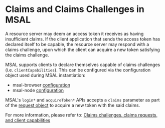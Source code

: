 # Claims and Claims Challenges in MSAL

A resource server may deem an access token it receives as having insufficient claims. If the client application that sends the access token has declared itself to be capable, the resource server may respond with a claims challenge, upon which the client can acquire a new token satisfying the claims challenge.

MSAL supports clients to declare themselves capable of claims challenges (i.e. `clientCapabilities`). This can be configured via the configuration object used during MSAL instantiation:

- msal-browser [configuration](../../msal-browser/docs/configuration.md)
- msal-node [configuration](../../msal-node/docs/configuration.md)

MSAL's `login*` and `acquireToken*` APIs accepts a `claims` parameter as part of the [request object](https://azuread.github.io/microsoft-authentication-library-for-js/ref/modules/_azure_msal_common.html#baseauthrequest) to acquire a new token with the said claims.

For more information, please refer to: [Claims challenges, claims requests, and client capabilities](https://learn.microsoft.com/en-us/azure/active-directory/develop/claims-challenge)